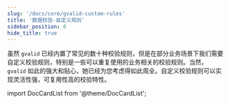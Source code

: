 ```yaml
---
slug: '/docs/core/gvalid-custom-rules'
title: '数据校验-自定义规则'
sidebar_position: 6
hide_title: true
---
```


虽然 `gvalid` 已经内置了常见的数十种校验规则，但是在部分业务场景下我们需要自定义校验规则，特别是一些可以重复使用的业务相关的校验规则。当然， `gvalid` 如此的强大和贴心，她已经为您考虑得如此周全。自定义校验规则可以实现灵活性强，可复用性高的校验特性。

import DocCardList from '@theme/DocCardList';

<DocCardList />